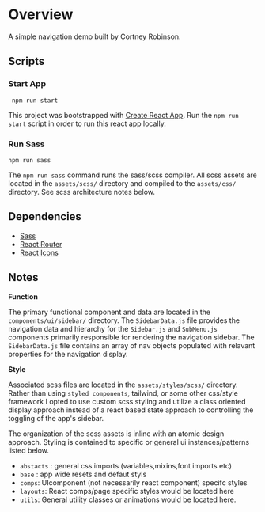 # Overview
A simple navigation demo built by Cortney Robinson. 


## Scripts

### Start App
``` npm run start```

This project was bootstrapped with [Create React App](https://github.com/facebook/create-react-app). Run the `npm run start` script in order to run this react app locally. 

### Run Sass
```npm run sass```

The `npm run sass` command runs the sass/scss compiler. All scss assets are located in the `assets/scss/` directory and compiled to the `assets/css/` directory. See scss architecture notes below.


## Dependencies
- [Sass](https://www.npmjs.com/package/sass)
- [React Router](https://www.npmjs.com/package/react-router)
- [React Icons](https://react-icons.github.io/react-icons/)


## Notes

**Function**

The primary functional component and data are located in the `components/ui/sidebar/` directory. The `SidebarData.js` file provides the navigation data and hierarchy for the `Sidebar.js` and `SubMenu.js` components primarily responsible for rendering the navigation sidebar. The `SidebarData.js` file contains an array of nav objects populated with relavant properties for the navigation display. 

**Style**

Associated scss files are located in the `assets/styles/scss/` directory. Rather than using `styled components`, tailwind, or some other css/style framework I opted to use custom scss styling and utilize a class oriented display approach instead of a react based state approach to controlling the toggling of the app's sidebar.


The organization of the scss assets is inline with an atomic design approach. Styling is contained to specific or general ui instances/patterns listed below. 
- `abstacts` : general css imports (variables,mixins,font imports etc)
- `base` : app wide resets and defaut styls
- `comps`: UIcomponent (not necessarily react component) specifc styles
- `layouts`: React comps/page specific styles would be located here
- `utils`: General utility classes or animations would be located here.